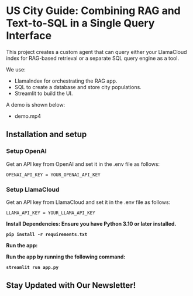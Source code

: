 # US City Guide: Combining RAG and Text-to-SQL in a Single Query Interface

This project creates a custom agent that can query either your LlamaCloud index for RAG-based retrieval or a separate SQL query engine as a tool. 

We use:
* LlamaIndex for orchestrating the RAG app.
* SQL to create a database and store city populations.
* Streamlit to build the UI.

A demo is shown below:
- demo.mp4

## Installation and setup

### Setup OpenAI
Get an API key from OpenAI and set it in the .env file as follows:
```
OPENAI_API_KEY = YOUR_OPENAI_API_KEY
```

### Setup LlamaCloud 
Get an API key from LlamaCloud and set it in the .env file as follows:
```
LLAMA_API_KEY = YOUR_LLAMA_API_KEY
```

<b>Install Dependencies<b>: Ensure you have Python 3.10 or later installed.
```
pip install -r requirements.txt
```
 
<b>Run the app:<p>
Run the app by running the following command:
```
streamlit run app.py
```

## Stay Updated with Our Newsletter!